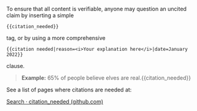 To ensure that all content is verifiable, anyone may question an uncited claim by inserting a simple

`{{citation_needed}}`

tag, or by using a more comprehensive

`{{citation needed|reason=<i>Your explanation here</i>|date=January 2022}}`

clause.

> **Example:** 65% of people believe elves are real.{{citation_needed}}

See a list of pages where citations are needed at:

[Search · citation_needed (github.com)](https://github.com/anonymous-dao/draft-whitepaper/search?q=citation_needed)
